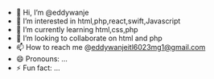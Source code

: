 - 👋 Hi, I’m @eddywanje
- 👀 I’m interested in html,php,react,swift,Javascript 
- 🌱 I’m currently learning html,css,php
- 💞️ I’m looking to collaborate on html and php
- 📫 How to reach me @eddywanjeitl6023mg1@gmail.com
- 😄 Pronouns: ...
- ⚡ Fun fact: ...

<!---
eddywanje/eddywanje is a ✨ special ✨ repository because its `README.md` (this file) appears on your GitHub profile.
You can click the Preview link to take a look at your changes.
--->
